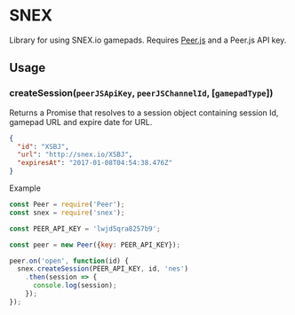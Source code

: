 # SNEX

Library for using SNEX.io gamepads. Requires [Peer.js](http://peerjs.com/) and a Peer.js API key.

## Usage

### createSession(`peerJSApiKey`, `peerJSChannelId`, [`gamepadType`])

Returns a Promise that resolves to a session object containing session Id, gamepad URL and expire date for URL.
```json
{
  "id": "XSBJ",
  "url": "http://snex.io/XSBJ",
  "expiresAt": "2017-01-08T04:54:38.476Z"
}
```

Example
```js
const Peer = require('Peer');
const snex = require('snex');

const PEER_API_KEY = 'lwjd5qra8257b9';

const peer = new Peer({key: PEER_API_KEY});

peer.on('open', function(id) {
  snex.createSession(PEER_API_KEY, id, 'nes')
    .then(session => {
      console.log(session);
    });
});
```
